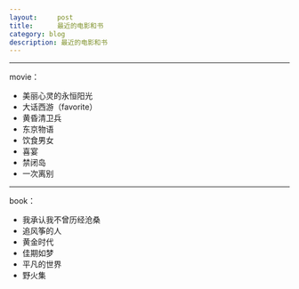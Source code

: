 ```yaml
---
layout:     post
title:      最近的电影和书
category: blog
description: 最近的电影和书
---
```


----------------------------------
movie：

* 美丽心灵的永恒阳光
* 大话西游（favorite）
* 黄昏清卫兵
* 东京物语
* 饮食男女
* 喜宴
* 禁闭岛
* 一次离别


----------------------------------
book：

* 我承认我不曾历经沧桑
* 追风筝的人
* 黄金时代
* 佳期如梦
* 平凡的世界
* 野火集
